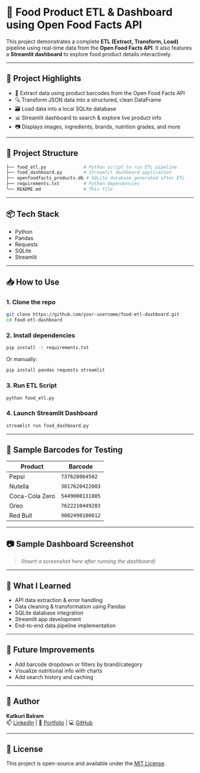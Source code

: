 # 🧪 Food Product ETL & Dashboard using Open Food Facts API

This project demonstrates a complete **ETL (Extract, Transform, Load)** pipeline using real-time data from the **Open Food Facts API**. It also features a **Streamlit dashboard** to explore food product details interactively.

---

## 🚀 Project Highlights

- 🔗 Extract data using product barcodes from the Open Food Facts API
- 🔍 Transform JSON data into a structured, clean DataFrame
- 🗃️ Load data into a local SQLite database
- 📊 Streamlit dashboard to search & explore live product info
- 📷 Displays images, ingredients, brands, nutrition grades, and more

---

## 📁 Project Structure

```bash
├── food_etl.py              # Python script to run ETL pipeline
├── food_dashboard.py        # Streamlit dashboard application
├── openfoodfacts_products.db # SQLite database generated after ETL
├── requirements.txt         # Python dependencies
└── README.md                # This file
```

---

## 📦 Tech Stack

- Python
- Pandas
- Requests
- SQLite
- Streamlit

---

## 📥 How to Use

### 1. Clone the repo
```bash
git clone https://github.com/your-username/food-etl-dashboard.git
cd food-etl-dashboard
```

### 2. Install dependencies
```bash
pip install -r requirements.txt
```

Or manually:
```bash
pip install pandas requests streamlit
```

### 3. Run ETL Script
```bash
python food_etl.py
```

### 4. Launch Streamlit Dashboard
```bash
streamlit run food_dashboard.py
```

---

## 🔢 Sample Barcodes for Testing

| Product              | Barcode         |
|----------------------|-----------------|
| Pepsi                | `737628064502`  |
| Nutella              | `3017620422003` |
| Coca-Cola Zero       | `5449000131805` |
| Oreo                 | `7622210449283` |
| Red Bull             | `9002490100012` |

---

## 📷 Sample Dashboard Screenshot

> *(Insert a screenshot here after running the dashboard)*

---

## 🧠 What I Learned

- API data extraction & error handling
- Data cleaning & transformation using Pandas
- SQLite database integration
- Streamlit app development
- End-to-end data pipeline implementation

---

## 📌 Future Improvements

- Add barcode dropdown or filters by brand/category
- Visualize nutritional info with charts
- Add search history and caching

---

## 👤 Author

**Katkuri Balram**  
📫 [LinkedIn](https://www.linkedin.com/in/katkuri-balram) | 📂 [Portfolio](#) | 💻 [GitHub](https://github.com/KatkuriBalram)

---

## 📄 License

This project is open-source and available under the [MIT License](LICENSE).